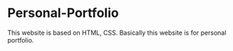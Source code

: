 # Personal-Portfolio
This website is based on HTML, CSS. Basically this website is for personal portfolio.
